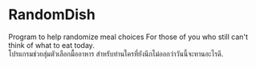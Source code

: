 # RandomDish
Program to help randomize meal choices For those of you who still can't think of what to eat today.    
โปรแกรมช่วยสุ่มตัวเลือกมื้ออาหาร สำหรับท่านใครที่ยังนึกไม่ออกว่าวันนี้จะทานอะไรดี.
